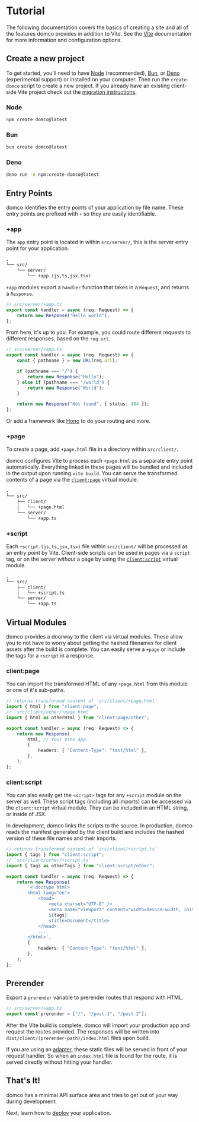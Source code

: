 # Tutorial

The following documentation covers the basics of creating a site and all of the features domco provides in addition to Vite. See the [Vite](https://vitejs.dev/) documentation for more information and configuration options.

## Create a new project

To get started, you'll need to have [Node](https://nodejs.org) (recommended), [Bun](https://bun.sh/), or [Deno](https://deno.com) (experimental support) or installed on your computer. Then run the `create-domco` script to create a new project. If you already have an existing client-side Vite project check out the [migration instructions](/migrate).

### Node

```bash
npm create domco@latest
```

### Bun

```bash
bun create domco@latest
```

### Deno

```bash
deno run -A npm:create-domco@latest
```

## Entry Points

domco identifies the entry points of your application by file name. These entry points are prefixed with `+` so they are easily identifiable.

### +app

The `app` entry point is located in within `src/server/`, this is the server entry point for your application.

```txt {4}
.
└── src/
	└── server/
		└── +app.(js,ts,jsx,tsx)
```

`+app` modules export a `handler` function that takes in a `Request`, and returns a `Response`.

```ts
// src/server/+app.ts
export const handler = async (req: Request) => {
	return new Response("Hello world");
};
```

From here, it's up to you. For example, you could route different requests to different responses, based on the `req.url`.

```ts
// src/server/+app.ts
export const handler = async (req: Request) => {
	const { pathname } = new URL(req.url);

	if (pathname === "/") {
		return new Response("Hello");
	} else if (pathname === "/world") {
		return new Response("World");
	}

	return new Response("Not found", { status: 404 });
};
```

Or add a framework like [Hono](/examples#hono) to do your routing and more.

### +page

To create a page, add `+page.html` file in a directory within `src/client/`.

domco configures Vite to process each `+page.html` as a separate entry point automatically. Everything linked in these pages will be bundled and included in the output upon running `vite build`. You can serve the transformed contents of a page via the [`client:page`](#client%3Apage) virtual module.

```txt {4}
.
└── src/
	├── client/
	│	└── +page.html
	└── server/
		└── +app.ts
```

### +script

Each `+script.(js,ts,jsx,tsx)` file within `src/client/` will be processed as an entry point by Vite. Client-side scripts can be used in pages via a `script` tag, or on the server _without_ a page by using the [`client:script`](#client%3Ascript) virtual module.

```txt {4}
.
└── src/
	├── client/
	│	└── +script.ts
	└── server/
		└── +app.ts
```

## Virtual Modules

domco provides a doorway to the client via virtual modules. These allow you to not have to worry about getting the hashed filenames for client assets after the build is complete. You can easily serve a `+page` or include the tags for a `+script` in a response.

### client:page

You can import the transformed HTML of any `+page.html` from this module or one of it's sub-paths.

```ts {2,8}
// returns transformed content of `src/client/+page.html`
import { html } from "client:page";
// `src/client/other/+page.html`
import { html as otherHtml } from "client:page/other";

export const handler = async (req: Request) => {
	return new Response(
		html, // Your Vite app.
		{
			headers: { "Content-Type": "text/html" },
		},
	);
};
```

### client:script

You can also easily get the `<script>` tags for any `+script` module on the server as well. These script tags (including all imports) can be accessed via the `client:script` virtual module. They can be included in an HTML string, or inside of JSX.

In development, domco links the scripts to the source. In production, domco reads the manifest generated by the client build and includes the hashed version of these file names and their imports.

```ts {2,13}
// returns transformed content of `src/client/+script.ts`
import { tags } from "client:script";
// `src/client/other/+script.ts`
import { tags as otherTags } from "client:script/other";

export const handler = async (req: Request) => {
	return new Response(
		`<!doctype html>
		<html lang="en">
			<head>
				<meta charset="UTF-8" />
				<meta name="viewport" content="width=device-width, initial-scale=1.0" />
				${tags}
				<title>Document</title>
			</head>
			...
		</html>`,
		{
			headers: { "Content-Type": "text/html" },
		},
	);
};
```

## Prerender

Export a `prerender` variable to prerender routes that respond with HTML.

```ts
// src/server/+app.ts
export const prerender = ["/", "/post-1", "/post-2"];
```

After the Vite build is complete, domco will import your production app and request the routes provided. The responses will be written into `dist/client/(prerender-path)/index.html` files upon build.

If you are using an [adapter](/deploy#adapters), these static files will be served in front of your request handler. So when an `index.html` file is found for the route, it is served directly without hitting your handler.

## That's It!

domco has a minimal API surface area and tries to get out of your way during development.

Next, learn how to [deploy](/deploy) your application.
